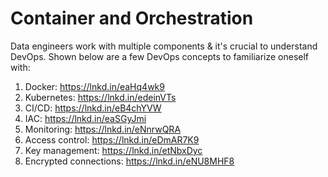 # Container and Orchestration

Data engineers work with multiple components & it's crucial to understand DevOps. Shown below are a few DevOps concepts to familiarize oneself with:

1. Docker: https://lnkd.in/eaHq4wk9
2. Kubernetes: https://lnkd.in/edeinVTs
3. CI/CD: https://lnkd.in/eB4chYVW
4. IAC: https://lnkd.in/eaSGyJmi
5. Monitoring: https://lnkd.in/eNnrwQRA
6. Access control: https://lnkd.in/eDmAR7K9
7. Key management: https://lnkd.in/etNbxDyc
8. Encrypted connections: https://lnkd.in/eNU8MHF8